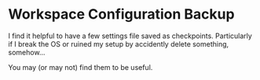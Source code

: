 # Workspace Configuration Backup

I find it helpful to have a few settings file saved as checkpoints. Particularly if I break the OS or ruined my setup by accidently delete something, somehow...

You may (or may not) find them to be useful.
